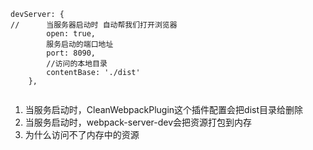 ```
devServer: {
//      当服务器启动时 自动帮我们打开浏览器
        open: true,
        服务启动的端口地址
        port: 8090,
        //访问的本地目录
        contentBase: './dist'
    },
    
 ```
1. 当服务启动时，CleanWebpackPlugin这个插件配置会把dist目录给删除
2. 当服务启动时，webpack-server-dev会把资源打包到内存
3. 为什么访问不了内存中的资源